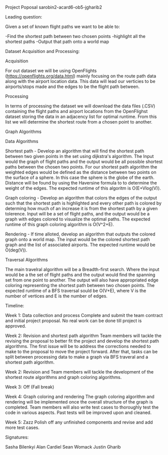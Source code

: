 Project Poposal sarobin2-acard6-ob5-jgharib2

Leading question:

Given a set of known flight paths we want to be able to:

-Find the shortest path between two chosen points
-highlight all the shortest paths
-Output that path onto a world map

Dataset Acquisition and Processing:

Acquisition

For out dataset we will be using OpenFlights (https://openflights.org/data.html) mainly focusing on the
route path data along with the airport location data. This data will lead our verticies to be
airports/stops made and the edges to be the flight path between.

Processing

In terms of processing the dataset we will download the data files (.CSV) containing the flight paths
and airport locations from the OpenFlighst dataset storing the data in an adjacency list for optimal
runtime. From this list we will determine the shortest route from a chosen point to another.

Graph Algorithms

Data Algorithms

Shortest path - Develop an algorithm that will find the shortest path between two given points in the
set using dijkstra's algorithm. The Input would the graph of flight paths and the output would be all
possible shortest paths between the chosen two points. For our shortest path algorithm the weighted
edges would be defined as the distance between two points on the surface of a sphere. In this case the
sphere is the globe of the earth. Distance will be found by using the Haversine formula to to determine
the weight of the edges. The expected runtime of this algoritm is O(E+Vlog(V)).
        
Graph coloring - Develop an algorithm that colors the edges of the output such that the shortest path is
highlighted and every other path is colored by determing how much of an increase it is from the shortest
path by a given tolerence. Input will be a set of flight paths, and the output would be a graph with
edges colored to visualize the optimal paths. The expected runtime of this graph coloring algorithm is
O(V^2+E).

Rendering - If time alloted, develop an algorithm that outputs the colored graph onto a world map. The
input would be the colored shortest path graph and the list of associated airports. The expected runtime
would be O(deg(V)).

Traversal Algorithms

The main travelral algorithm will be a Breadth-first search. Where the input would be  a the set of flight
paths and the output would find the spanning set from one point to another. The output will also have
appropriated edge coloring representing the shortest path between two chosen points. The expected runtime
of a BFS traversal sould be O(V+E), where V is the number of vertices and E is the number of edges.

Timeline:

Week 1: Data collection and process
Complete and submit the team contract and initial project proposal. No real work can be done till project is approved.
 
Week 2: Revision and shortest path algorithm
Team members will tackle the revising the proposal to better fit the project and develop the shortest path algorithms.
The first issue will be to address the corrections needed to make to the proposal to move the project forward. After
that, tasks can be split between processing data to make a graph via BFS traveral and a shortest path algorithm.

Week 2: Revision and 
Team members will tackle the development of the shortest route algorithms and graph coloring algorithms. 
 
Week 3: Off (Fall break)
 
Week 4: Graph coloring and rendering
The graph coloring algorithm and rendering will be implemented once the overall structure of the graph is completed.
Team members will also write test cases to thoroughly test the code in various aspects. Past tests will be improved upon
and cleaned.
 
Week 5: Zazz
Polish off any unfinished components and revise and add more test cases.


Signatures:

Sasha Bilenkyi
Alan Cardiel
Sean Womack
Justin Gharib
